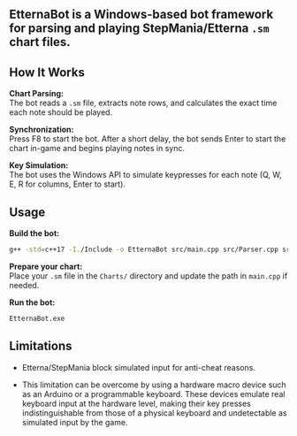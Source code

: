 ## EtternaBot is a Windows-based bot framework for parsing and playing StepMania/Etterna `.sm` chart files.

## How It Works

 **Chart Parsing:**  
   The bot reads a `.sm` file, extracts note rows, and calculates the exact time each note should be played.

 **Synchronization:**  
   Press F8 to start the bot. After a short delay, the bot sends Enter to start the chart in-game and begins playing notes in sync.

 **Key Simulation:**  
   The bot uses the Windows API to simulate keypresses for each note (Q, W, E, R for columns, Enter to start).

## Usage

 **Build the bot:**
   ```sh
   g++ -std=c++17 -I./Include -o EtternaBot src/main.cpp src/Parser.cpp src/Bot.cpp
   ```

 **Prepare your chart:**  
   Place your `.sm` file in the `Charts/` directory and update the path in `main.cpp` if needed.

 **Run the bot:**  
   ```sh
   EtternaBot.exe
   ```
## Limitations

-  Etterna/StepMania block simulated input for anti-cheat reasons.

- This limitation can be overcome by using a hardware macro device such as an Arduino or a programmable keyboard. These devices emulate real keyboard input at the hardware level, making their key presses indistinguishable from those of a physical keyboard and undetectable as simulated input by the game.
